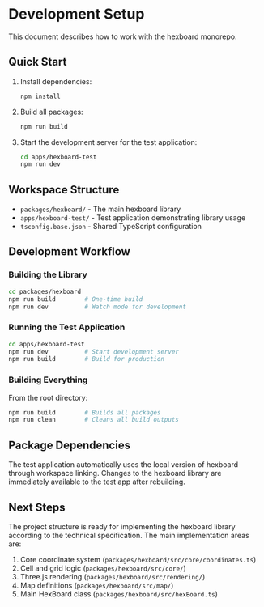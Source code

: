 # Development Setup

This document describes how to work with the hexboard monorepo.

## Quick Start

1. Install dependencies:

   ```bash
   npm install
   ```

2. Build all packages:

   ```bash
   npm run build
   ```

3. Start the development server for the test application:
   ```bash
   cd apps/hexboard-test
   npm run dev
   ```

## Workspace Structure

- `packages/hexboard/` - The main hexboard library
- `apps/hexboard-test/` - Test application demonstrating library usage
- `tsconfig.base.json` - Shared TypeScript configuration

## Development Workflow

### Building the Library

```bash
cd packages/hexboard
npm run build        # One-time build
npm run dev          # Watch mode for development
```

### Running the Test Application

```bash
cd apps/hexboard-test
npm run dev          # Start development server
npm run build        # Build for production
```

### Building Everything

From the root directory:

```bash
npm run build        # Builds all packages
npm run clean        # Cleans all build outputs
```

## Package Dependencies

The test application automatically uses the local version of hexboard through workspace linking. Changes to the hexboard library are immediately available to the test app after rebuilding.

## Next Steps

The project structure is ready for implementing the hexboard library according to the technical specification. The main implementation areas are:

1. Core coordinate system (`packages/hexboard/src/core/coordinates.ts`)
2. Cell and grid logic (`packages/hexboard/src/core/`)
3. Three.js rendering (`packages/hexboard/src/rendering/`)
4. Map definitions (`packages/hexboard/src/map/`)
5. Main HexBoard class (`packages/hexboard/src/hexBoard.ts`)

